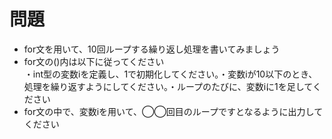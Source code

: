 # 問題  
- for文を用いて、10回ループする繰り返し処理を書いてみましょう  
- for文の()内は以下に従ってください  
・int型の変数iを定義し、1で初期化してください。・変数iが10以下のとき、処理を繰り返すようにしてください。・ループのたびに、変数iに1を足してください
- for文の中で、変数iを用いて、◯◯回目のループですとなるように出力してください

```

```

